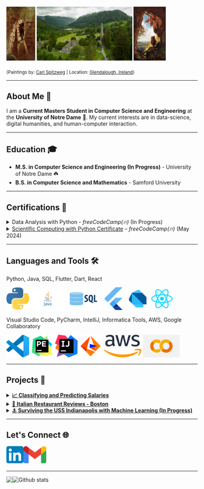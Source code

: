 <p float="left">
  <img src="assets/the_bookworm.jpg" width="15%" />
  <img src="assets/glendalough2.png" width="50%" />
  <img src="assets/the_gnome.jpg" width="16.70%" />
</p>

<sub>(Paintings by: <a href="https://en.wikipedia.org/wiki/Carl_Spitzweg">Carl Spitzweg</a> | Location: <a href="https://en.wikipedia.org/wiki/Glendalough">Glendalough, Ireland</a>)</sub>

___
## About Me 👋
I am a **Current Masters Student in Computer Science and Engineering** at the **University of Notre Dame** 🏰. My current interests are in data-science, digital humanities, and human-computer interaction.

___
## Education 🎓
- **M.S. in Computer Science and Engineering (In Progress)** - University of Notre Dame ☘️
- **B.S. in Computer Science and Mathematics** - Samford University

___
## Certifications 📜
<details><summary>
Data Analysis with Python - <em>freeCodeCamp(🔥)</em> (In Progress)
</summary></details>

<details><summary>
<a href="https://www.freecodecamp.org/certification/IncredibleMelon/scientific-computing-with-python-v7">Scientific Computing with Python Certificate</a> – <em>freeCodeCamp(🔥)</em> (May 2024)
</summary></details>

___
## Languages and Tools 🛠️
Python, Java, SQL, Flutter, Dart, React

<p float="left">
  <img src="assets/python.png"    height="60px" />
  <img src="assets/java.svg"      height="60px" />
  <img src="assets/sql.png"       height="60px" />
  <img src="assets/flutter.png"   height="60px" />
  <img src="assets/dart (2).png"  height="60px" />
  <img src="assets/react1.png"    height="60px" />
</p>


Visual Studio Code, PyCharm, IntelliJ, Informatica Tools, AWS, Google Collaboratory

<p float="left">
  <img src="assets/vscode.png"        height="60px" />
  <img src="assets/pycharm.png"       height="60px" />
  <img src="assets/intellij.png"      height="60px" />
  <img src="assets/informatica.webp"  height="60px" />
  <img src="assets/aws.png"           height="60px" />
  <img src="assets/collab.png"        height="60px" />
</p>

___
## Projects 🚀
<details><summary>
<a href='https://github.com/dmsmiley/Predicting-Salaries'><strong>📈 Classifying and Predicting Salaries</strong></a>
</summary>
<br>
<strong>Skills</strong>
<ul>
  <li>Comparing classification machine learning algorithms: Logistic Regression, Decision Tree, Naive Bayes, and K-Nearest Neighbors</li>
  <li>Visualizing confusion matrices and AUROC</li>
</ul>
<strong>Python Libraries</strong>
<ul>
  <li>Pandas</li>
  <li>NumPy</li>
  <li>Seaborn</li>
  <li>Scikit-Learn</li>
  <li>MatplotLib</li>
</ul>
</details>

<details><summary>
<a href='https://github.com/dmsmiley/Italian_Restaurant_Review_Boston'><strong>🍝 Italian Restaurant Reviews - Boston</strong></a>
</summary>
<br>
<strong>Skills</strong>
<ul>
  <li>Scrape restaurant reviews from FourSquare API</li>
  <li>Capture GeoJSON data from Boston Open Data</li>
</ul>
<strong>Python Libraries</strong>
<ul>
  <li>Pandas</li>
  <li>NumPy</li>
  <li>BeautifulSoup</li>
  <li>Folium</li>
  <li>MatplotLib</li>
  <li>GeoPy</li>
</ul>
</details>

<details><summary>
<a href='https://github.com/dmsmiley/USS_Indianapolis'><strong>⚓ Surviving the USS Indianapolis with Machine Learning (In Progress)</strong></a>
</summary>
<br>
<strong>Skills</strong>
<ul>
  <li>Working with local archivists to collect and clean data</li>
  <li>Training and testing machine learning models</li>
  <li>Using logistic regression to predict survivability</li>
</ul>
<strong>Python Libraries</strong>
<ul>
  <li>Pandas</li>
  <li>NumPy</li>
  <li>MatplotLib</li>
  <li>Seaborn</li>
  <li>Scikit-Learn</li>
</ul>
</details>

___
## Let's Connect 🌐
<a href="https://www.linkedin.com/in/matthew-lad/">
  <img align="left" alt="Matthew Lad | LinkedIn" width="45px" src="assets/linkedin.png"/>
</a>
<a href="mailto:mattman678@gmail.com">
  <img align="left" alt="Matthew Lad | Gmail" width="60px" src="assets/gmail.png"/>
</a>

<br>
<br>
<br>

___
<a href="https://github.com/matt0681/matt0681">
  <img align="left" src="https://github-readme-stats.vercel.app/api/top-langs/?username=matt0681&hide=java,html&title_color=ffffff&text_color=c9cacc&icon_color=2bbc8a&bg_color=1d1f21" />
</a>

![Github stats](https://github-readme-stats.vercel.app/api?username=matt0681&theme=highcontrast&show_icons=true&count_private=true)

